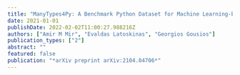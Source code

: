```yaml
---
title: "ManyTypes4Py: A Benchmark Python Dataset for Machine Learning-based Type Inference"
date: 2021-01-01
publishDate: 2022-02-02T11:00:27.988216Z
authors: ["Amir M Mir", "Evaldas Latoskinas", "Georgios Gousios"]
publication_types: ["2"]
abstract: ""
featured: false
publication: "*arXiv preprint arXiv:2104.04706*"
---
```


